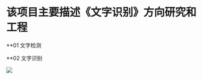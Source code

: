 
# 该项目主要描述《文字识别》方向研究和工程
  
  **01 文字检测
  
  **02 文字识别
  
  ![](https://github.com/Eric3911/image/blob/master/%E6%A8%A1%E5%9E%8B%E8%AF%84%E4%BB%B7%E5%8F%82%E8%80%83Evaluation.png)
